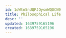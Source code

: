 ```yaml
---
id: 1oWtn5nUQPJOysmWQOCN9
title: Philosophical Life
desc: ''
updated: 1639759165196
created: 1639759165196
---
```


